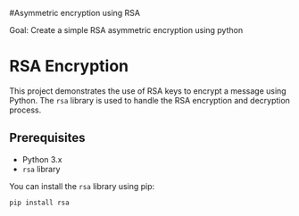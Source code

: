 #Asymmetric encryption using RSA

Goal: Create a simple RSA asymmetric encryption using python

# RSA Encryption 

This project demonstrates the use of RSA keys to encrypt a message using Python. The `rsa` library is used to handle the RSA encryption and decryption process.

## Prerequisites

- Python 3.x
- `rsa` library

You can install the `rsa` library using pip:

```bash
pip install rsa
